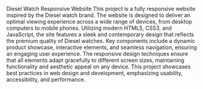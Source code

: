 Diesel Watch Responsive Website
This project is a fully responsive website inspired by the Diesel watch brand. The website is designed to deliver an optimal viewing experience across a wide range of devices, 
from desktop computers to mobile phones. Utilizing modern HTML5, CSS3, and JavaScript, the site features a sleek and contemporary design that reflects the premium quality of Diesel watches.
Key components include a dynamic product showcase, interactive elements, and seamless navigation, ensuring an engaging user experience.
The responsive design techniques ensure that all elements adapt gracefully to different screen sizes, maintaining functionality and aesthetic appeal on any device.
This project showcases best practices in web design and development, emphasizing usability, accessibility, and performance.
